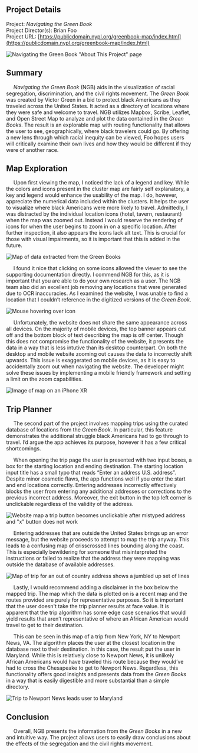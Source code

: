 ## Project Details
Project:
_Navigating the Green Book_\
Project Director(s):
Brian Foo\
Project URL:
[https://publicdomain.nypl.org/greenbook-map/index.html](https://publicdomain.nypl.org/greenbook-map/index.html)

![Navigating the Green Book "About This Project" page](https://toddmahood.com/images/ngb-about.jpeg)

## Summary
&nbsp;&nbsp;&nbsp;&nbsp; _Navigating the Green Book_ (NGB) aids in the visualization of racial segregation, discrimination, and the civil rights movement. The _Green Book_ was created by Victor Green in a bid to protect black Americans as they traveled across the United States. It acted as a directory of locations where they were safe and welcome to travel. NGB utilizes Mapbox, Scribe, Leaflet, and Open Street Map to analyze and plot the data contained in the _Green Books_. The result is an explorable map with routing functionality that allows the user to see, geographically, where black travelers could go. By offering a new lens through which racial inequity can be viewed, Foo hopes users will critically examine their own lives and how they would be different if they were of another race.

## Map Exploration 
&nbsp;&nbsp;&nbsp;&nbsp; Upon first viewing the map, I noticed the lack of a legend and key. While the colors and icons present in the cluster map are fairly self explanatory, a key and legend would enhance the usability of the map. I do, however, appreciate the numerical data included within the clusters. It helps the user to visualize where black Americans were more likely to travel. Admittedly, I was distracted by the individual location icons (hotel, tavern, restaurant) when the map was zoomed out. Instead I would reserve the rendering of icons for when the user begins to zoom in on a specific location. After further inspection, it also appears the icons lack alt text. This is crucial for those with visual impairments, so it is important that this is added in the future.

![Map of data extracted from the Green Books](https://toddmahood.com/images/ngb-first-view.png)

&nbsp;&nbsp;&nbsp;&nbsp; I found it nice that clicking on some icons allowed the viewer to see the supporting documentation directly. I commend NGB for this, as it is important that you are able to do your own research as a user. The NGB team also did an excellent job removing any locations that were generated due to OCR inaccuracies. As I examined the website, I was unable to find a location that I couldn’t reference in the digitized versions of the _Green Book_.

![Mouse hovering over icon](https://toddmahood.com/images/ngb-supporting-doc.png)

&nbsp;&nbsp;&nbsp;&nbsp; Unfortunately, the website does not share the same appearance across all devices. On the majority of mobile devices, the top banner appears cut off and the bottom block of text describing the map is off center. Though this does not compromise the functionality of the website, it presents the data in a way that is less intutive than its desktop counterpart. On both the desktop and mobile website zooming out causes the data to incorrectly shift upwards. This issue is exaggerated on mobile devices, as it is easy to accidentally zoom out when navigating the website. The developer might solve these issues by implementing a mobile friendly framework and setting a limit on the zoom capabilities.

![Image of map on an iPhone XR](https://toddmahood.com/images/ngb-mobile.png)

## Trip Planner
&nbsp;&nbsp;&nbsp;&nbsp; The second part of the project involves mapping trips using the curated database of locations from the _Green Book_. In particular, this feature demonstrates the additional struggle black Americans had to go through to travel. I’d argue the app achieves its purpose, however it has a few critical shortcomings. 

&nbsp;&nbsp;&nbsp;&nbsp; When opening the trip page the user is presented with two input boxes, a box for the starting location and ending destination. The starting location input title has a small typo that reads “Enter an address U.S. address”. Despite minor cosmetic flaws, the app functions well if you enter the start and end locations correctly. Entering addresses incorrectly effectively blocks the user from entering any additional addresses or corrections to the previous incorrect address. Moreover, the exit button in the top left corner is unclickable regardless of the validity of the address.

![Website map a trip button becomes unclickable after mistyped address and "x" button does not work](https://toddmahood.com/images/ngb-incorrect-address-x.gif)

&nbsp;&nbsp;&nbsp;&nbsp; Entering addresses that are outside the United States brings up an error message, but the website proceeds to attempt to map the trip anyway. This leads to a confusing map of crisscrossed lines bounding along the coast. This is especially bewildering for someone that misinterpreted the instructions or failed to realize that the address they were mapping was outside the database of available addresses. 

![Map of trip for an out of country address shows a jumbled up set of lines](https://toddmahood.com/images/ngb-out-of-us.png)

&nbsp;&nbsp;&nbsp;&nbsp; Lastly, I would recommend adding a disclaimer in the box below the mapped trip. The map which the data is plotted on is a recent map and the routes provided are purely for representative purposes. So it is important that the user doesn't take the trip planner results at face value. It is apparent that the trip algorithm has some edge case scenarios that would yield results that aren’t representative of where an African American would travel to get to their destination. 

&nbsp;&nbsp;&nbsp;&nbsp; This can be seen in this map of a trip from New York, NY to Newport News, VA. The algorithm places the user at the closest location in the database next to their destination. In this case, the result put the user in Maryland. While this is relatively close to Newport News, it is unlikely African Americans would have traveled this route because they would’ve had to cross the Chesapeake to get to Newport News. Regardless, this functionality offers good insights and presents data from the _Green Books_ in a way that is easily digestible and more substantial than a simple directory. 

![Trip to Newport News leads user to Maryland](https://toddmahood.com/images/ngb-newport-news.png)

## Conclusion
&nbsp;&nbsp;&nbsp;&nbsp; Overall, NGB presents the information from the _Green Books_ in a new and intuitive way. The project allows users to easily draw conclusions about the effects of the segregation and the civil rights movement. 
